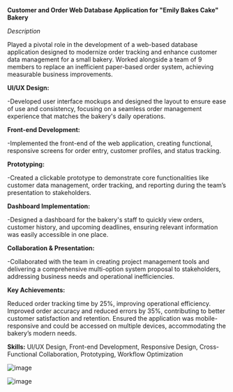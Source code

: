 **Customer and Order Web Database Application for "Emily Bakes Cake" Bakery**

*Description*

Played a pivotal role in the development of a web-based database application designed to modernize order tracking and enhance customer data management for a small bakery. Worked alongside a team of 9 members to replace an inefficient paper-based order system, achieving measurable business improvements.


**UI/UX Design:** 

  -Developed user interface mockups and designed the layout to ensure ease of use and consistency, focusing on a seamless order management experience that matches the bakery's daily operations.

**Front-end Development:** 

  -Implemented the front-end of the web application, creating functional, responsive screens for order entry, customer profiles, and status tracking.

**Prototyping:** 

  -Created a clickable prototype to demonstrate core functionalities like customer data management, order tracking, and reporting during the team’s presentation to stakeholders.

**Dashboard Implementation:**

  -Designed a dashboard for the bakery's staff to quickly view orders, customer history, and upcoming deadlines, ensuring relevant information was easily accessible in one place.

**Collaboration & Presentation:** 

  -Collaborated with the team in creating project management tools and delivering a comprehensive multi-option system proposal to stakeholders, addressing business needs and operational inefficiencies.

**Key Achievements:** 

Reduced order tracking time by 25%, improving operational efficiency.
Improved order accuracy and reduced errors by 35%, contributing to better customer satisfaction and retention.
Ensured the application was mobile-responsive and could be accessed on multiple devices, accommodating the bakery’s modern needs.

**Skills:** 
UI/UX Design, Front-end Development, Responsive Design, Cross-Functional Collaboration, Prototyping, Workflow Optimization


![image](https://github.com/user-attachments/assets/580d2caf-7896-446c-becd-f42cad6b2a6d)


![image](https://github.com/user-attachments/assets/bd4939cd-f608-43fb-8304-c089354aea66)


